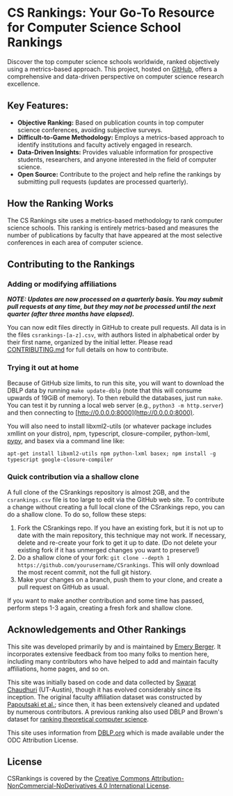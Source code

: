 # CS Rankings: Your Go-To Resource for Computer Science School Rankings

Discover the top computer science schools worldwide, ranked objectively using a metrics-based approach.  This project, hosted on [GitHub](https://github.com/emeryberger/CSrankings), offers a comprehensive and data-driven perspective on computer science research excellence.

## Key Features:

*   **Objective Ranking:** Based on publication counts in top computer science conferences, avoiding subjective surveys.
*   **Difficult-to-Game Methodology:** Employs a metrics-based approach to identify institutions and faculty actively engaged in research.
*   **Data-Driven Insights:** Provides valuable information for prospective students, researchers, and anyone interested in the field of computer science.
*   **Open Source:** Contribute to the project and help refine the rankings by submitting pull requests (updates are processed quarterly).

## How the Ranking Works

The CS Rankings site uses a metrics-based methodology to rank computer science schools. This ranking is entirely metrics-based and measures the number of publications by faculty that have appeared at the most selective conferences in each area of computer science.

## Contributing to the Rankings

### Adding or modifying affiliations

**_NOTE: Updates are now processed on a quarterly basis. You may submit pull requests at any time, but they may not be processed until the next quarter (after three months have elapsed)._**

You can now edit files directly in GitHub to create pull requests. All data is in the files `csrankings-[a-z].csv`, with authors listed in alphabetical order by their first name, organized by the initial letter. Please read [CONTRIBUTING.md](CONTRIBUTING.md) for full details on how to contribute.

### Trying it out at home

Because of GitHub size limits, to run this site, you will want to download the DBLP data by running ``make update-dblp`` (note that this will consume upwards of 19GiB of memory). To then rebuild the databases, just run ``make``. You can test it by running a local web server (e.g., ``python3 -m http.server``) and then connecting to [http://0.0.0.0:8000](http://0.0.0.0:8000).

You will also need to install libxml2-utils (or whatever package includes xmllint on your distro), npm, typescript, closure-compiler, python-lxml, [pypy](https://doc.pypy.org/en/latest/install.html), and basex via a command line like:

``apt-get install libxml2-utils npm python-lxml basex; npm install -g typescript google-closure-compiler``

### Quick contribution via a shallow clone

A full clone of the CSrankings repository is almost 2GB, and the `csrankings.csv` file is too large to edit via the GitHub web site. To contribute a change without creating a full local clone of the CSrankings repo, you can do a shallow clone. To do so, follow these steps:

1. Fork the CSrankings repo. If you have an existing fork, but it is not up to date with the main repository, this technique may not work. If necessary, delete and re-create your fork to get it up to date. (Do not delete your existing fork if it has unmerged changes you want to preserve!)
2. Do a shallow clone of your fork: `git clone --depth 1 https://github.com/yourusername/CSrankings`. This will only download the most recent commit, not the full git history.
3. Make your changes on a branch, push them to your clone, and create a pull request on GitHub as usual.

If you want to make another contribution and some time has passed, perform steps 1-3 again, creating a fresh fork and shallow clone.

## Acknowledgements and Other Rankings

This site was developed primarily by and is maintained by [Emery Berger](https://emeryberger.com). It incorporates extensive feedback from too many folks to mention here, including many contributors who have helped to add and maintain faculty affiliations, home pages, and so on.

This site was initially based on code and data collected by [Swarat Chaudhuri](https://www.cs.utexas.edu/~swarat/) (UT-Austin), though it has evolved considerably since its inception. The original faculty affiliation dataset was constructed by [Papoutsaki et al.](http://cs.brown.edu/people/alexpap/faculty_dataset.html); since then, it has been extensively cleaned and updated by numerous contributors. A previous ranking also used DBLP and Brown's dataset for [ranking theoretical computer science](https://projects.csail.mit.edu/dnd/ranking/.).

This site uses information from [DBLP.org](http://dblp.org) which is made available under the ODC Attribution License.

## License

CSRankings is covered by the [Creative Commons Attribution-NonCommercial-NoDerivatives 4.0 International License](https://creativecommons.org/licenses/by-nc-nd/4.0/).